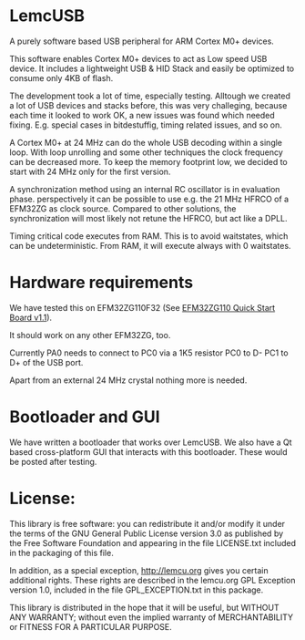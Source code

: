 LemcUSB
=======

A purely software based USB peripheral for ARM Cortex M0+ devices.

This software enables Cortex M0+ devices to act as Low speed USB device. 
It includes a lightweight USB & HID Stack and easily be optimized to 
consume only 4KB of flash.

The development took a lot of time, especially testing. Alltough we created
a lot of USB devices and stacks before, this was very challeging, because 
each time it looked to work OK, a new issues was found which needed fixing. 
E.g. special cases in bitdestuffig, timing related issues, and so on.

A Cortex M0+ at 24 MHz can do the whole USB decoding within a single loop.
With loop unrolling and some other techniques the clock frequency can be 
decreased more. To keep the memory footprint low, we decided to start with
24 MHz only for the first version.

A synchronization method using an internal RC oscillator is in evaluation 
phase. perspectively it can be possible to use e.g. the 21 MHz HFRCO of a
EFM32ZG as clock source. Compared to other solutions, the synchronization 
will most likely not retune the HFRCO, but act like a DPLL.

Timing critical code executes from RAM. This is to avoid waitstates, 
which can be undeterministic. From RAM, it will execute always with 
0 waitstates.

Hardware requirements
=====================
We have tested this on EFM32ZG110F32 (See [EFM32ZG110 Quick Start Board v1.1](https://github.com/lemcu/EFM32ZG110-quick-start-board)).

It should work on any other EFM32ZG, too. 

Currently PA0 needs to connect to PC0 via a 1K5 resistor
PC0 to D-
PC1 to D+ of the USB port.

Apart from an external 24 MHz crystal nothing more is needed.

Bootloader and GUI
==================
We have written a bootloader that works over LemcUSB. We also have a Qt based cross-platform GUI that interacts with this bootloader. These would be posted after testing.

License:
========
This library is free software: you can redistribute it and/or modify
it under the terms of the GNU General Public License version 3.0 as
published by the Free Software Foundation and appearing in the file
LICENSE.txt included in the packaging of this file.

In addition, as a special exception, http://lemcu.org gives you certain
additional rights. These rights are described in the lemcu.org GPL
Exception version 1.0, included in the file GPL_EXCEPTION.txt in this
package.

This library is distributed in the hope that it will be useful,
but WITHOUT ANY WARRANTY; without even the implied warranty of
MERCHANTABILITY or FITNESS FOR A PARTICULAR PURPOSE.
